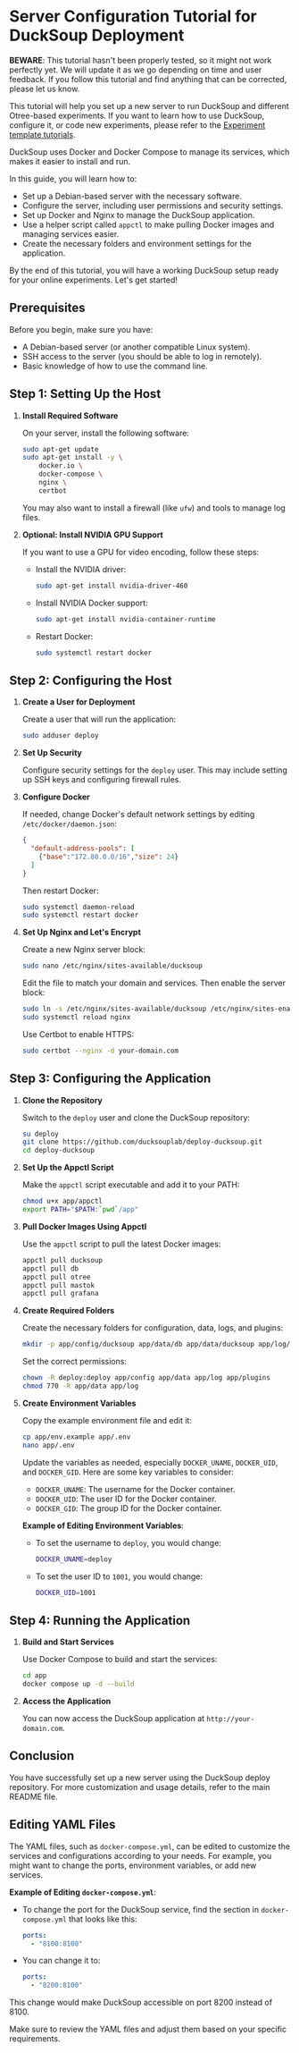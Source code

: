 # Server Configuration Tutorial for DuckSoup Deployment

**BEWARE**: This tutorial hasn't been properly tested, so it might not work perfectly yet. We will update it as we go depending on time and user feedback. If you follow this tutorial and find anything that can be corrected, please let us know.

This tutorial will help you set up a new server to run DuckSoup and different Otree-based experiments. If you want to learn how to use DuckSoup, configure it, or code new experiments, please refer to the [Experiment template tutorials](https://github.com/ducksouplab/experiment_templates/tree/main/tutorial).

DuckSoup uses Docker and Docker Compose to manage its services, which makes it easier to install and run.

In this guide, you will learn how to:

- Set up a Debian-based server with the necessary software.
- Configure the server, including user permissions and security settings.
- Set up Docker and Nginx to manage the DuckSoup application.
- Use a helper script called `appctl` to make pulling Docker images and managing services easier.
- Create the necessary folders and environment settings for the application.

By the end of this tutorial, you will have a working DuckSoup setup ready for your online experiments. Let's get started!

## Prerequisites

Before you begin, make sure you have:

- A Debian-based server (or another compatible Linux system).
- SSH access to the server (you should be able to log in remotely).
- Basic knowledge of how to use the command line.

## Step 1: Setting Up the Host

1. **Install Required Software**

   On your server, install the following software:

   ```bash
   sudo apt-get update
   sudo apt-get install -y \
       docker.io \
       docker-compose \
       nginx \
       certbot
   ```

   You may also want to install a firewall (like `ufw`) and tools to manage log files.

2. **Optional: Install NVIDIA GPU Support**

   If you want to use a GPU for video encoding, follow these steps:

   - Install the NVIDIA driver:
     ```bash
     sudo apt-get install nvidia-driver-460
     ```

   - Install NVIDIA Docker support:
     ```bash
     sudo apt-get install nvidia-container-runtime
     ```

   - Restart Docker:
     ```bash
     sudo systemctl restart docker
     ```

## Step 2: Configuring the Host

1. **Create a User for Deployment**

   Create a user that will run the application:

   ```bash
   sudo adduser deploy
   ```

2. **Set Up Security**

   Configure security settings for the `deploy` user. This may include setting up SSH keys and configuring firewall rules.

3. **Configure Docker**

   If needed, change Docker's default network settings by editing `/etc/docker/daemon.json`:

   ```json
   {
     "default-address-pools": [
       {"base":"172.80.0.0/16","size": 24}
     ]
   }
   ```

   Then restart Docker:

   ```bash
   sudo systemctl daemon-reload
   sudo systemctl restart docker
   ```

4. **Set Up Nginx and Let's Encrypt**

   Create a new Nginx server block:

   ```bash
   sudo nano /etc/nginx/sites-available/ducksoup
   ```

   Edit the file to match your domain and services. Then enable the server block:

   ```bash
   sudo ln -s /etc/nginx/sites-available/ducksoup /etc/nginx/sites-enabled/
   sudo systemctl reload nginx
   ```

   Use Certbot to enable HTTPS:

   ```bash
   sudo certbot --nginx -d your-domain.com
   ```

## Step 3: Configuring the Application

1. **Clone the Repository**

   Switch to the `deploy` user and clone the DuckSoup repository:

   ```bash
   su deploy
   git clone https://github.com/ducksouplab/deploy-ducksoup.git
   cd deploy-ducksoup
   ```

2. **Set Up the Appctl Script**

   Make the `appctl` script executable and add it to your PATH:

   ```bash
   chmod u+x app/appctl
   export PATH="$PATH:`pwd`/app"
   ```

3. **Pull Docker Images Using Appctl**

   Use the `appctl` script to pull the latest Docker images:

   ```bash
   appctl pull ducksoup
   appctl pull db
   appctl pull otree
   appctl pull mastok
   appctl pull grafana
   ```

4. **Create Required Folders**

   Create the necessary folders for configuration, data, logs, and plugins:

   ```bash
   mkdir -p app/config/ducksoup app/data/db app/data/ducksoup app/log/ducksoup app/plugins
   ```

   Set the correct permissions:

   ```bash
   chown -R deploy:deploy app/config app/data app/log app/plugins
   chmod 770 -R app/data app/log
   ```

5. **Create Environment Variables**

   Copy the example environment file and edit it:

   ```bash
   cp app/env.example app/.env
   nano app/.env
   ```

   Update the variables as needed, especially `DOCKER_UNAME`, `DOCKER_UID`, and `DOCKER_GID`. Here are some key variables to consider:

   - `DOCKER_UNAME`: The username for the Docker container.
   - `DOCKER_UID`: The user ID for the Docker container.
   - `DOCKER_GID`: The group ID for the Docker container.

   **Example of Editing Environment Variables**:
   - To set the username to `deploy`, you would change:
     ```bash
     DOCKER_UNAME=deploy
     ```
   - To set the user ID to `1001`, you would change:
     ```bash
     DOCKER_UID=1001
     ```

## Step 4: Running the Application

1. **Build and Start Services**

   Use Docker Compose to build and start the services:

   ```bash
   cd app
   docker compose up -d --build
   ```

2. **Access the Application**

   You can now access the DuckSoup application at `http://your-domain.com`.

## Conclusion

You have successfully set up a new server using the DuckSoup deploy repository. For more customization and usage details, refer to the main README file.

## Editing YAML Files

The YAML files, such as `docker-compose.yml`, can be edited to customize the services and configurations according to your needs. For example, you might want to change the ports, environment variables, or add new services. 

**Example of Editing `docker-compose.yml`**:
- To change the port for the DuckSoup service, find the section in `docker-compose.yml` that looks like this:
  ```yaml
  ports:
    - "8100:8100"
  ```
- You can change it to:
  ```yaml
  ports:
    - "8200:8100"
  ```
This change would make DuckSoup accessible on port 8200 instead of 8100.

Make sure to review the YAML files and adjust them based on your specific requirements.